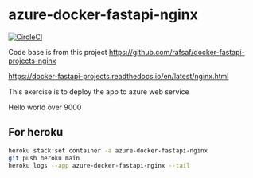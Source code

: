 # azure-docker-fastapi-nginx

[![CircleCI](https://dl.circleci.com/status-badge/img/gh/ray-chunkit-chung/azure-docker-fastapi-nginx/tree/main.svg?style=svg)](https://dl.circleci.com/status-badge/redirect/gh/ray-chunkit-chung/azure-docker-fastapi-nginx/tree/main)

Code base is from this project
<https://github.com/rafsaf/docker-fastapi-projects-nginx>

<https://docker-fastapi-projects.readthedocs.io/en/latest/nginx.html>

This exercise is to deploy the app to azure web service

Hello world over 9000

## For heroku

```bash
heroku stack:set container -a azure-docker-fastapi-nginx
git push heroku main
heroku logs --app azure-docker-fastapi-nginx --tail
```
